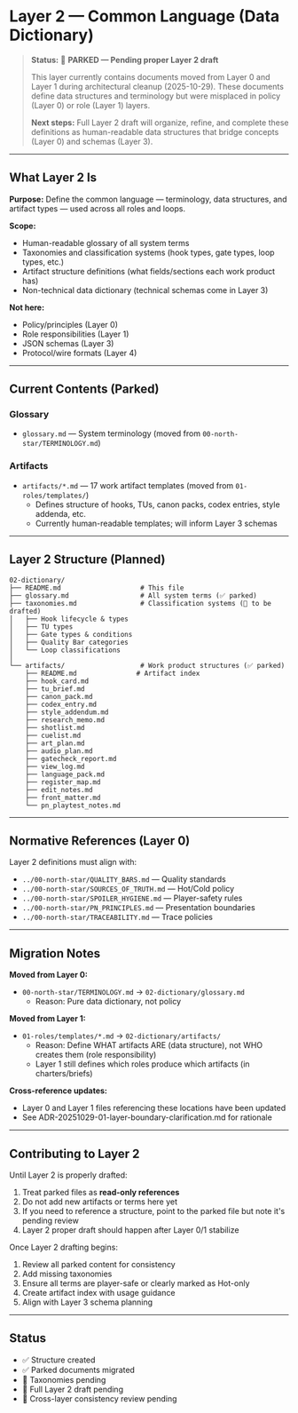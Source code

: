 # Layer 2 — Common Language (Data Dictionary)

> **Status:** 🚧 **PARKED — Pending proper Layer 2 draft**
>
> This layer currently contains documents moved from Layer 0 and Layer 1 during architectural cleanup (2025-10-29). These documents define data structures and terminology but were misplaced in policy (Layer 0) or role (Layer 1) layers.
>
> **Next steps:** Full Layer 2 draft will organize, refine, and complete these definitions as human-readable data structures that bridge concepts (Layer 0) and schemas (Layer 3).

---

## What Layer 2 Is

**Purpose:** Define the common language — terminology, data structures, and artifact types — used across all roles and loops.

**Scope:**
- Human-readable glossary of all system terms
- Taxonomies and classification systems (hook types, gate types, loop types, etc.)
- Artifact structure definitions (what fields/sections each work product has)
- Non-technical data dictionary (technical schemas come in Layer 3)

**Not here:**
- Policy/principles (Layer 0)
- Role responsibilities (Layer 1)
- JSON schemas (Layer 3)
- Protocol/wire formats (Layer 4)

---

## Current Contents (Parked)

### Glossary
- `glossary.md` — System terminology (moved from `00-north-star/TERMINOLOGY.md`)

### Artifacts
- `artifacts/*.md` — 17 work artifact templates (moved from `01-roles/templates/`)
  - Defines structure of hooks, TUs, canon packs, codex entries, style addenda, etc.
  - Currently human-readable templates; will inform Layer 3 schemas

---

## Layer 2 Structure (Planned)

```
02-dictionary/
├── README.md                    # This file
├── glossary.md                  # All system terms (✅ parked)
├── taxonomies.md                # Classification systems (🚧 to be drafted)
│   ├── Hook lifecycle & types
│   ├── TU types
│   ├── Gate types & conditions
│   ├── Quality Bar categories
│   └── Loop classifications
│
└── artifacts/                   # Work product structures (✅ parked)
    ├── README.md               # Artifact index
    ├── hook_card.md
    ├── tu_brief.md
    ├── canon_pack.md
    ├── codex_entry.md
    ├── style_addendum.md
    ├── research_memo.md
    ├── shotlist.md
    ├── cuelist.md
    ├── art_plan.md
    ├── audio_plan.md
    ├── gatecheck_report.md
    ├── view_log.md
    ├── language_pack.md
    ├── register_map.md
    ├── edit_notes.md
    ├── front_matter.md
    └── pn_playtest_notes.md
```

---

## Normative References (Layer 0)

Layer 2 definitions must align with:
- `../00-north-star/QUALITY_BARS.md` — Quality standards
- `../00-north-star/SOURCES_OF_TRUTH.md` — Hot/Cold policy
- `../00-north-star/SPOILER_HYGIENE.md` — Player-safety rules
- `../00-north-star/PN_PRINCIPLES.md` — Presentation boundaries
- `../00-north-star/TRACEABILITY.md` — Trace policies

---

## Migration Notes

**Moved from Layer 0:**
- `00-north-star/TERMINOLOGY.md` → `02-dictionary/glossary.md`
  - Reason: Pure data dictionary, not policy

**Moved from Layer 1:**
- `01-roles/templates/*.md` → `02-dictionary/artifacts/`
  - Reason: Define WHAT artifacts ARE (data structure), not WHO creates them (role responsibility)
  - Layer 1 still defines which roles produce which artifacts (in charters/briefs)

**Cross-reference updates:**
- Layer 0 and Layer 1 files referencing these locations have been updated
- See ADR-20251029-01-layer-boundary-clarification.md for rationale

---

## Contributing to Layer 2

Until Layer 2 is properly drafted:
1. Treat parked files as **read-only references**
2. Do not add new artifacts or terms here yet
3. If you need to reference a structure, point to the parked file but note it's pending review
4. Layer 2 proper draft should happen after Layer 0/1 stabilize

Once Layer 2 drafting begins:
1. Review all parked content for consistency
2. Add missing taxonomies
3. Ensure all terms are player-safe or clearly marked as Hot-only
4. Create artifact index with usage guidance
5. Align with Layer 3 schema planning

---

## Status

- ✅ Structure created
- ✅ Parked documents migrated
- 🚧 Taxonomies pending
- 🚧 Full Layer 2 draft pending
- 🚧 Cross-layer consistency review pending
